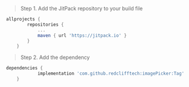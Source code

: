 > Step 1. Add the JitPack repository to your build file

```gradle
allprojects {
		repositories {
			...
			maven { url 'https://jitpack.io' }
		}
	}
  ```
  
  > Step 2. Add the dependency


```gradle
dependencies {
	        implementation 'com.github.redclifftech:imagePicker:Tag'
	}
  ```


